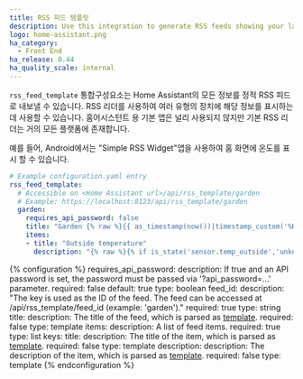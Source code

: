 ```yaml
---
title: RSS 피드 템플릿
description: Use this integration to generate RSS feeds showing your latest data.
logo: home-assistant.png
ha_category:
  - Front End
ha_release: 0.44
ha_quality_scale: internal
---
```


`rss_feed_template` 통합구성요소는 Home Assistant의 모든 정보를 정적 RSS 피드로 내보낼 수 있습니다. RSS 리더를 사용하여 여러 유형의 장치에 해당 정보를 표시하는 데 사용할 수 있습니다. 홈어시스턴트 용 기본 앱은 널리 사용되지 않지만 기본 RSS 리더는 거의 모든 플랫폼에 존재합니다. 

예를 들어, Android에서는 "Simple RSS Widget"앱을 사용하여 홈 화면에 온도를 표시 할 수 있습니다.

```yaml
# Example configuration.yaml entry
rss_feed_template:
  # Accessible on <Home Assistant url>/api/rss_template/garden
  # Example: https://localhost:8123/api/rss_template/garden
  garden:
    requires_api_password: false
    title: "Garden {% raw %}{{ as_timestamp(now())|timestamp_custom('%H:%M', True) }}{% endraw %}"
    items:
    - title: "Outside temperature"
      description: "{% raw %}{% if is_state('sensor.temp_outside','unknown') %}---{% else %}{{states('sensor.temp_outside')}} °C{% endif %}{% endraw %}"
```

{% configuration %}
requires_api_password:
  description: If true and an API password is set, the password must be passed via '?api_password=...' parameter. 
  required: false
  default: true
  type: boolean
feed_id:
  description: "The key is used as the ID of the feed. The feed can be accessed at /api/rss_template/feed_id (example: 'garden')."
  required: true
  type: string
title:
  description: The title of the feed, which is parsed as [template](/topics/templating/).
  required: false
  type: template
items:
  description: A list of feed items.
  required: true
  type: list
  keys:
    title:
      description: The title of the item, which is parsed as [template](/topics/templating/).
      required: false
      type: template
    description:
      description: The description of the item, which is parsed as [template](/topics/templating/).
      required: false
      type: template
{% endconfiguration %}
